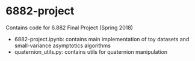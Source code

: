 # 6882-project
Contains code for 6.882 Final Project (Spring 2018)

- 6882-project.ipynb: contains main implementation of toy datasets and small-variance asymptotics algorithms
- quaternion_utils.py: contains utils for quaternion manipulation
